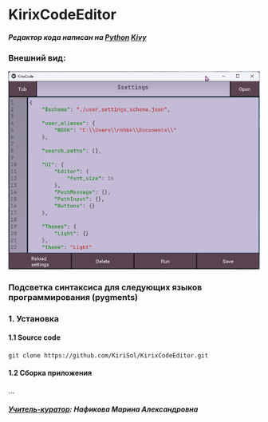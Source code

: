 # KirixCodeEditor

##### Редактор кода написан на **[Python](https://www.python.org/) [Kivy](https://www.python.org/)**

### Внешний вид:

![preview](docs/images/preview_app.png)

### Подсветка синтаксиса для следующих языков программирования (pygments)

### 1. Установка

#### 1.1 Source code

    git clone https://github.com/KiriSol/KirixCodeEditor.git

#### 1.2 Сборка приложения

...

##### <ins>Учитель-куратор</ins>: Нафикова Марина Александровна
